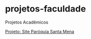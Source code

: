 # projetos-faculdade
 Projetos Acadêmicos

<a href="https://joseeduas.github.io/projetos-faculdade/Projeto-SantaMena/index.html" target="_target">Projeto: Site Paróquia Santa Mena </a>